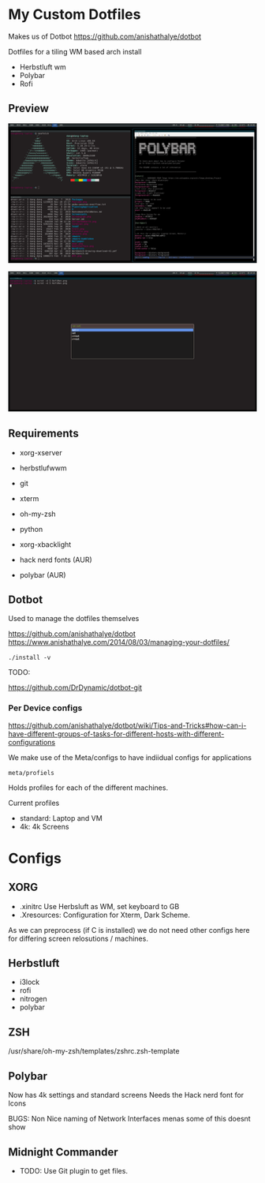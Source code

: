 # My Custom Dotfiles

Makes us of Dotbot https://github.com/anishathalye/dotbot


Dotfiles for a tiling WM based arch install

 - Herbstluft wm
 - Polybar
 - Rofi

## Preview

![Main Display](NewDesktop.png)


![Rofi Menu](RofiMenu.png)

## Requirements

 - xorg-xserver
 - herbstlufwwm
 
 - git
 - xterm
 - oh-my-zsh
 - python
 - xorg-xbacklight
 - hack nerd fonts (AUR)
 - polybar (AUR)

## Dotbot

Used to manage the dotfiles themselves

https://github.com/anishathalye/dotbot
https://www.anishathalye.com/2014/08/03/managing-your-dotfiles/

```
./install -v
```

TODO:

https://github.com/DrDynamic/dotbot-git

### Per Device configs

https://github.com/anishathalye/dotbot/wiki/Tips-and-Tricks#how-can-i-have-different-groups-of-tasks-for-different-hosts-with-different-configurations

We make use of the Meta/configs to have indiidual configs for applications

```
meta/profiels
```

Holds profiles for each of the different machines.

Current profiles

  - standard:   Laptop and VM
  - 4k: 4k Screens



# Configs

## XORG

 - .xinitrc   Use Herbsluft as WM,  set keyboard to GB
 - .Xresources:  Configuration for Xterm, Dark Scheme.

As we can preprocess (if C is installed) we do not need other configs here
for differing screen relosutions / machines.

## Herbstluft

  - i3lock
  - rofi
  - nitrogen
  - polybar
  
## ZSH

/usr/share/oh-my-zsh/templates/zshrc.zsh-template
  

## Polybar

Now has 4k settings and standard screens
Needs the Hack nerd font for Icons

BUGS:  Non Nice naming of Network Interfaces menas some of this doesnt show

## Midnight Commander

  - TODO:  Use Git plugin to get files.
  
